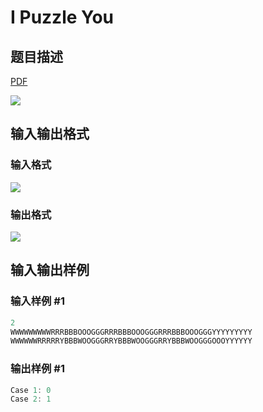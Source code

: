 # I Puzzle You

## 题目描述

[problemUrl]: https://uva.onlinejudge.org/index.php?option=com_onlinejudge&Itemid=8&category=602&page=show_problem&problem=4296

[PDF](https://uva.onlinejudge.org/external/126/p12618.pdf)

![](https://cdn.luogu.com.cn/upload/vjudge_pic/UVA12618/a4ecc1979890c698140cb48eacd9e3cdabb9a1c2.png)

## 输入输出格式

### 输入格式

![](https://cdn.luogu.com.cn/upload/vjudge_pic/UVA12618/4d3456682e196f594bde3691664546081dd90fa2.png)

### 输出格式

![](https://cdn.luogu.com.cn/upload/vjudge_pic/UVA12618/504af407b094a4ddc355ac991afee6fbf9e4b9ad.png)

## 输入输出样例

### 输入样例 #1

```cpp
2
WWWWWWWWWRRRBBBOOOGGGRRRBBBOOOGGGRRRBBBOOOGGGYYYYYYYYY
WWWWWWRRRRRYBBBWOOGGGRRYBBBWOOGGGRRYBBBWOOGGGOOOYYYYYY
```


### 输出样例 #1

```cpp
Case 1: 0
Case 2: 1
```


